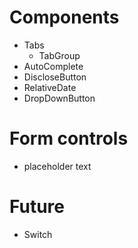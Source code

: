 # Components

* Tabs
  * TabGroup
* AutoComplete
* DiscloseButton
* RelativeDate
* DropDownButton

# Form controls

* placeholder text

# Future

* Switch
